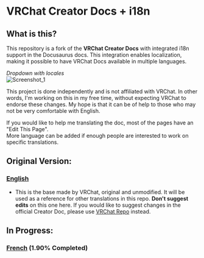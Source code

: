 # VRChat Creator Docs + i18n

## What is this?
This repository is a fork of the **VRChat Creator Docs** with integrated i18n support in the Docusaurus docs. This integration enables localization, making it possible to have VRChat Docs available in multiple languages.

*Dropdown with locales*  
![Screenshot_1](https://github.com/FairplexVR/creator-docs-i18n/assets/31825109/df0ad5fc-536e-428b-b95f-4f4d86e43a7c)  

This project is done independently and is not affiliated with VRChat. In other words, I'm working on this in my free time, without expecting VRChat to endorse these changes. My hope is that it can be of help to those who may not be very comfortable with English.

If you would like to help me translating the doc, most of the pages have an "Edit This Page".  
More language can be added if enough people are interested to work on specific translations.

## Original Version: 

### [English](https://fairplexvr.github.io/creator-docs-i18n/)
- This is the base made by VRChat, original and unmodified. It will be used as a reference for other translations in this repo. **Don't suggest edits** on this one here. If you would like to suggest changes in the official Creator Doc, please use [VRChat Repo](https://github.com/vrchat-community/creator-docs) instead.

## In Progress:
### [French](https://fairplexvr.github.io/creator-docs-i18n/fr/) (1.90% Completed)